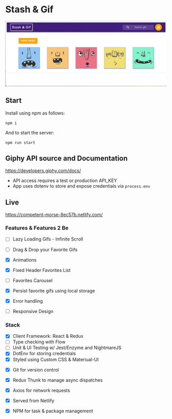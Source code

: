 # Stash & Gif

![alt text](src/assets/stashandgif.png)


## Start

Install using npm as follows:
``` 
npm i  
```

And to start the server: 
```
npm run start

```

## Giphy API source and Documentation

https://developers.giphy.com/docs/


* API access requires a test or production API_KEY
* App uses dotenv to store and expose credentials via ```process.env```


## Live

https://competent-morse-8ec57b.netlify.com/


### Features & Features 2 Be
- [ ] Lazy Loading Gifs - Infinite Scroll
- [ ] Drag & Drop your Favorite Gifs
- [X] Animations
- [X] Fixed Header Favorites List
- [ ] Favorites Carousel
- [X] Persist favorite gifs using local storage
- [X] Error handling
- [ ] Responsive Design


### Stack
- [X] Client Framework: React & Redux
- [ ] Type checking with Flow
- [ ] Unit & UI Testing w/ Jest/Enzyme and NightmareJS
- [X] DotEnv for storing credentials
- [X] Styled using Custom CSS & Materiual-UI
* [X] Git for version control
* [X] Redux Thunk to manage async dispatches
* [X] Axios for network requests
* [X] Served from Netlify
* [X] NPM for task & package management


